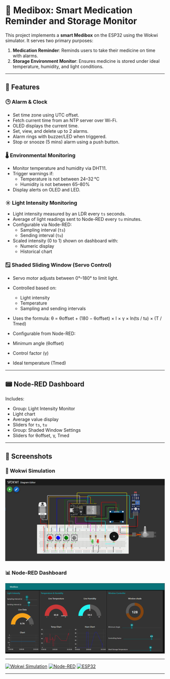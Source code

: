 # 💊 Medibox: Smart Medication Reminder and Storage Monitor

This project implements a **smart Medibox** on the ESP32 using the Wokwi simulator. It serves two primary purposes:

1. **Medication Reminder**: Reminds users to take their medicine on time with alarms.
2. **Storage Environment Monitor**: Ensures medicine is stored under ideal temperature, humidity, and light conditions.

---

## 🔧 Features

### 🕒 Alarm & Clock
- Set time zone using UTC offset.
- Fetch current time from an NTP server over Wi-Fi.
- OLED displays the current time.
- Set, view, and delete up to 2 alarms.
- Alarm rings with buzzer/LED when triggered.
- Stop or snooze (5 mins) alarm using a push button.

### 🌡️ Environmental Monitoring
- Monitor temperature and humidity via DHT11.
- Trigger warnings if:
  - Temperature is not between 24–32 °C
  - Humidity is not between 65–80%
- Display alerts on OLED and LED.

### ☀️ Light Intensity Monitoring
- Light intensity measured by an LDR every `ts` seconds.
- Average of light readings sent to Node-RED every `tu` minutes.
- Configurable via Node-RED:
  - Sampling interval (`ts`)
  - Sending interval (`tu`)
- Scaled intensity (0 to 1) shown on dashboard with:
  - Numeric display
  - Historical chart

### 🪟 Shaded Sliding Window (Servo Control)
- Servo motor adjusts between 0°–180° to limit light.
- Controlled based on:
  - Light intensity
  - Temperature
  - Sampling and sending intervals
- Uses the formula:
    θ = θoffset + (180 − θoffset) × I × γ × ln(ts / tu) × (T / Tmed)



- Configurable from Node-RED:
- Minimum angle (θoffset)
- Control factor (γ)
- Ideal temperature (Tmed)

---

## 📟 Node-RED Dashboard

Includes:
- Group: Light Intensity Monitor
- Light chart
- Average value display
- Sliders for `ts`, `tu`
- Group: Shaded Window Settings
- Sliders for θoffset, γ, Tmed


---


## 📸 Screenshots

### 🔌 Wokwi Simulation

![Wokwi Simulation Screenshot](screenshots/wokwi.png)

### 📊 Node-RED Dashboard

![Node-RED Dashboard Screenshot](screenshots/node-red.png)

---
[![Wokwi Simulation](https://img.shields.io/badge/Simulated%20on-Wokwi-orange?logo=wokwi)](https://wokwi.com/)
[![Node-RED](https://img.shields.io/badge/Built%20with-Node--RED-red?logo=node-red)](https://nodered.org/)
[![ESP32](https://img.shields.io/badge/Powered%20by-ESP32-blue?logo=espressif)](https://www.espressif.com/en/products/socs/esp32)

---

